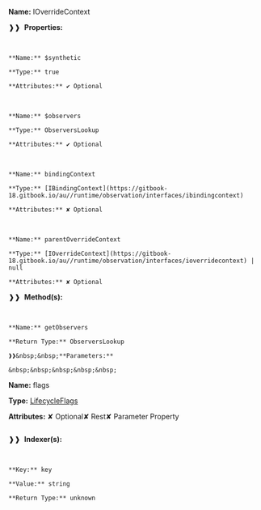 **Name:** IOverrideContext

❱❱&nbsp;&nbsp;**Properties:**

&nbsp;&nbsp;&nbsp;&nbsp;&nbsp;
```
**Name:** $synthetic

**Type:** true

**Attributes:** ✔ Optional

```

&nbsp;&nbsp;&nbsp;&nbsp;&nbsp;
```
**Name:** $observers

**Type:** ObserversLookup

**Attributes:** ✔ Optional

```

&nbsp;&nbsp;&nbsp;&nbsp;&nbsp;
```
**Name:** bindingContext

**Type:** [IBindingContext](https://gitbook-18.gitbook.io/au//runtime/observation/interfaces/ibindingcontext)

**Attributes:** ✘ Optional

```

&nbsp;&nbsp;&nbsp;&nbsp;&nbsp;
```
**Name:** parentOverrideContext

**Type:** [IOverrideContext](https://gitbook-18.gitbook.io/au//runtime/observation/interfaces/ioverridecontext) | null

**Attributes:** ✘ Optional

```

❱❱&nbsp;&nbsp;**Method(s):**

&nbsp;&nbsp;&nbsp;&nbsp;&nbsp;
```
**Name:** getObservers

**Return Type:** ObserversLookup

❱❱&nbsp;&nbsp;**Parameters:**

&nbsp;&nbsp;&nbsp;&nbsp;&nbsp;
```
**Name:** flags

**Type:** [LifecycleFlags](https://gitbook-18.gitbook.io/au//runtime/flags/enums/lifecycleflags)

**Attributes:** ✘ Optional✘ Rest✘ Parameter Property

```

```

❱❱&nbsp;&nbsp;**Indexer(s):**

&nbsp;&nbsp;&nbsp;&nbsp;&nbsp;
```
**Key:** key

**Value:** string

**Return Type:** unknown

```

